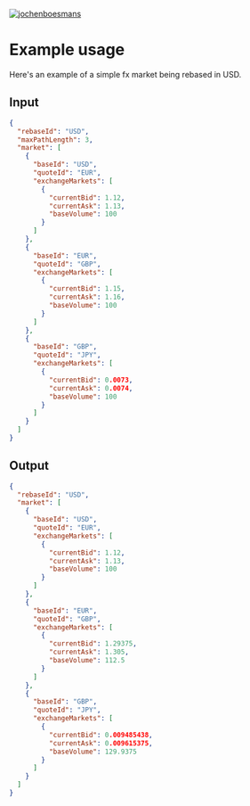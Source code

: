 [![jochenboesmans](https://circleci.com/gh/jochenboesmans/go-rebase.svg?style=svg)](https://app.circleci.com/pipelines/github/jochenboesmans/go-rebase)

# Example usage

Here's an example of a simple fx market being rebased in USD.

## Input

```json
{
  "rebaseId": "USD",
  "maxPathLength": 3,
  "market": [
    {
      "baseId": "USD",
      "quoteId": "EUR",
      "exchangeMarkets": [
        {
          "currentBid": 1.12,
          "currentAsk": 1.13,
          "baseVolume": 100
        }
      ]
    },
    {
      "baseId": "EUR",
      "quoteId": "GBP",
      "exchangeMarkets": [
        {
          "currentBid": 1.15,
          "currentAsk": 1.16,
          "baseVolume": 100
        }
      ]
    },
    {
      "baseId": "GBP",
      "quoteId": "JPY",
      "exchangeMarkets": [
        {
          "currentBid": 0.0073,
          "currentAsk": 0.0074,
          "baseVolume": 100
        }
      ]
    }
  ]
}
```

## Output

```json
{
  "rebaseId": "USD",
  "market": [
    {
      "baseId": "USD",
      "quoteId": "EUR",
      "exchangeMarkets": [
        {
          "currentBid": 1.12,
          "currentAsk": 1.13,
          "baseVolume": 100
        }
      ]
    },
    {
      "baseId": "EUR",
      "quoteId": "GBP",
      "exchangeMarkets": [
        {
          "currentBid": 1.29375,
          "currentAsk": 1.305,
          "baseVolume": 112.5
        }
      ]
    },
    {
      "baseId": "GBP",
      "quoteId": "JPY",
      "exchangeMarkets": [
        {
          "currentBid": 0.009485438,
          "currentAsk": 0.009615375,
          "baseVolume": 129.9375
        }
      ]
    }
  ]
}
```
